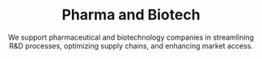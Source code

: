 ---
layout: sub-industry
parent: Healthcare
order: 2
title: "Pharma and Biotech"
subtitle: "We support pharmaceutical and biotechnology companies in streamlining R&D processes, optimizing supply chains, and enhancing market access."
challenges:
  - "Long and costly R&D cycles"
  - "Complex global supply chains"
  - "Pricing pressures and market access barriers"
  - "Increasing competition from generics and biosimilars"
solutions:
  - title: "R&D Process Optimization"
    content:
      - "Portfolio optimization strategies"
      - "Clinical trial design improvement"
      - "Regulatory compliance enhancements"
  - title: "Supply Chain Efficiency"
    content:
      - "End-to-end supply chain visibility"
      - "Inventory optimization"
      - "Manufacturing network rationalization"
  - title: "Commercial Strategy Development"
    content:
      - "Market access and pricing strategies"
      - "Launch readiness and execution support"
      - "Sales force effectiveness"
outcomes:
  - "20-30% reduction in R&D cycle times"
  - "10-15% improvement in supply chain costs"
  - "Enhanced portfolio value and ROI"
  - "Successful product launches and market penetration"
why_choose:
  - "Pharma-Specific Expertise: Deep understanding of pharma and biotech industry dynamics."
  - "Data-Driven Solutions: Leveraging advanced analytics for R&D and supply chain optimization."
  - "Operational Excellence: Proven methodologies to streamline processes and reduce costs."
  - "Strategic Growth Focus: Strategies aimed at long-term growth and market expansion."
  - "Cross-Functional Approach: Integrating R&D, operations, and commercial strategies."
  - "Collaborative Partnership: Working closely with your team to ensure tailored and effective solutions."
cta-title: "Ready to accelerate your Pharma & Biotech operations?"
cta: "Contact SLKone today to learn how our specialized services can drive your operational excellence and market success."
icon: "fa-flask" 
color: "coral"
image: "/assets/images/backgrounds/pharma-and-biotech.webp"
---